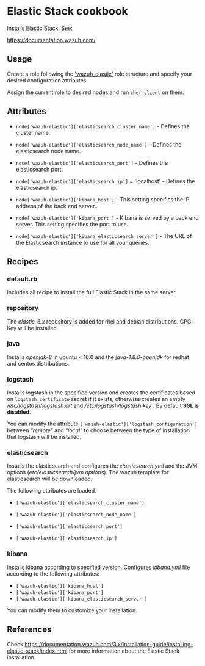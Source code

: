 Elastic Stack cookbook
=======================

Installs Elastic Stack. See:

https://documentation.wazuh.com/

Usage
------------
Create a role following the ['wazuh_elastic'](https://github.com/wazuh/wazuh-chef/roles/wazuh_elastic.json) role structure and specify your desired configuration attributes. 

Assign the current role to desired nodes and run `chef-client` on them.

Attributes
----------

* `node['wazuh-elastic']['elasticsearch_cluster_name']` - Defines the cluster name.
* `node['wazuh-elastic']['elasticsearch_node_name']` - Defines the elasticsearch node name.
* `nose['wazuh-elastic']['elasticsearch_port']` - Defines the elasticsearch port.
* `node['wazuh-elastic']['elasticsearch_ip']` = 'localhost' - Defines the elasticsearch ip.

* `node['wazuh-elastic']['kibana_host']` - This setting specifies the IP address of the back end server..
* `node['wazuh-elastic']['kibana_port']` - Kibana is served by a back end server. This setting specifies the port to use.
* `node['wazuh-elastic']['kibana_elasticsearch_server']` - The URL of the Elasticsearch instance to use for all your queries.


Recipes
-------

### default.rb

Includes all recipe to install the full Elastic Stack in the same server

### repository

The *elastic-6.x* repository is added for rhel and debian distributions. GPG Key will be installed.

### java

Installs *openjdk-8* in ubuntu < 16.0 and the *java-1.8.0-openjdk* for redhat and centos distributions.

### logstash

Installs logstash in the specified version and creates the certificates based on `logstash_certificate` secret if it exists, otherwise creates an empty */etc/logstash/logstash.crt* and */etc/logstash/logstash.key* . By default **SSL is disabled**.

You can modify the attribute `['wazuh-elastic']['logstash_configuration']` between *"remote"* and *"local"*  to choose between the type of installation that logstash will be installed.


### elasticsearch

Installs the elasticsearch  and configures the *elasticsearch.yml* and the JVM options (*etc/elasticsearch/jvm.options*). The wazuh template for elasticsearch will be downloaded.

The following attributes are loaded.

* `['wazuh-elastic']['elasticsearch_cluster_name']`

* `['wazuh-elastic']['elasticsearch_node_name']`

* `['wazuh-elastic']['elasticsearch_port']`

* `['wazuh-elastic']['elasticsearch_ip']`

### kibana

Installs kibana according to specified version. Configures *kibana.yml* file according to the following attributes:

* `['wazuh-elastic']['kibana_host']`
* `['wazuh-elastic']['kibana_port']`
* `['wazuh-elastic']['kibana_elasticsearch_server']`

You can modify them to customize your installation.

References
-----

Check https://documentation.wazuh.com/3.x/installation-guide/installing-elastic-stack/index.html for more information about the Elastic Stack installation.